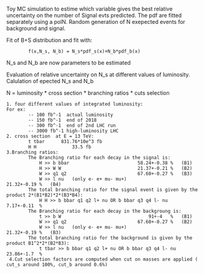 Toy MC simulation to estime which variable gives the best relative uncertainty on the number of Signal evts predicted.
The pdf are fitted separately using a polN. 
Random generation of N exepected events for background and signal.

Fit of B+S distribution and fit with:

			f(x,N_s, N_b) = N_s*pdf_s(x)+N_b*pdf_b(x)     

N_s and N_b are now parameters to be estimated

Evaluation of relative uncertainty on N_s at different values of luminosity. 
Calulation of epected N_s and N_b 

  N = luminosity * cross section * branching ratios * cuts selection
  
	1. four different values of integrated luminosity:
    For ex:
			-- 100 fb^-1  actual luminosity 
			-- 150 fb^-1  end of 2018
			-- 300 fb^-1  end of 2nd LHC run
 			-- 3000 fb^-1 high-luminosity LHC
	2. cross section  at E = 13 TeV:
			t tbar		831.76*10e^3 fb
 			H H 			33.5 fb
	3.Branching ratios:
			The Branching ratio for each decay in the signal is: 
 				H >> b bbar							58.24+-0.38	%	(B1)		 		
				H >> W W							21.37+-0.21	%	(B2)
 				W >> q1 q2							67.60+-0.27	%	(B3)
 				W >> l nu	(only e- e+ mu- mu+)				21.32+-0.19	%	(B4)
			The total branching ratio for the signal event is given by the product 2*(B1*B2)*2*(B3*B4):
				H H >> b bbar q1 q2 l+ nu OR b bbar q3 q4 l- nu				7.17+-0.11	%
			The Branching ratio for each decay in the backgroung is: 
 				t >> b W								91+-4	%	(B1)			
 				W >> q1 q2							67.60+-0.27	%	(B2)
 				W >> l nu	(only e- e+ mu- mu+)				21.32+-0.19	%	(B3)
			The total branching ratio for the background is given by the product B1^2*2*(B2*B3):
 				t tbar >> b bbar q1 q2 l+ nu OR b bbar q3 q4 l- nu		23.86+-1.7	%	
     4.Cut selection factors are computed when cut on masses are applied ( cut_s around 100%, cut_b around 0.6%)  

